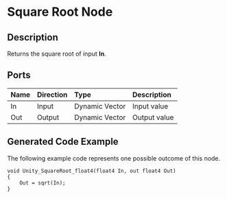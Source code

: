 # Square Root Node

## Description

Returns the square root of input **In**.

## Ports

| Name        | Direction           | Type  | Description |
|:------------ |:-------------|:-----|:---|
| In      | Input | Dynamic Vector | Input value |
| Out | Output      |    Dynamic Vector | Output value |

## Generated Code Example

The following example code represents one possible outcome of this node.

```
void Unity_SquareRoot_float4(float4 In, out float4 Out)
{
    Out = sqrt(In);
}
```